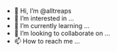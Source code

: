 - 👋 Hi, I’m @alltreaps
- 👀 I’m interested in ...
- 🌱 I’m currently learning ...
- 💞️ I’m looking to collaborate on ...
- 📫 How to reach me ...

<!---
alltreaps/alltreaps is a ✨ special ✨ repository because its `README.md` (this file) appears on your GitHub profile.
You can click the Preview link to take a look at your changes.
--->
